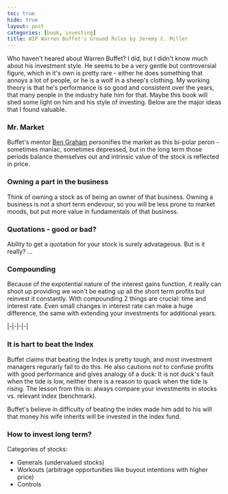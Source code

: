 ```yaml
---
toc: true
hide: true
layout: post
categories: [book, investing]
title: WIP Warren Buffet's Ground Rules by Jeremy C. Miller
---
```

Who haven't heared about Warren Buffet? I did, but I didn't know much about his investment style. He seems to be a very gentle but controversial figure, which in it's own is pretty rare - either he does something that annoys a lot of people, or he is a wolf in a sheep's clothing. My working theory is that he's performance is so good and consistent over the years, that many people in the industry hate him for that. Maybe this book will shed some light on him and his style of investing. Below are the major ideas that I found valuable.

### Mr. Market
Buffet's mentor [Ben Graham](https://en.wikipedia.org/wiki/Benjamin_Graham) personifies the market as this bi-polar peron - sometimes maniac, sometimes depressed, but in the long term those periods balance themselves out and intrinsic value of the stock is reflected in price.

### Owning a part in the business
Think of owning a stock as of being an owner of that business. Owning a business is not a short term endevour, so you will be less prone to market moods, but put more value in fundamentals of that business.

### Quotations - good or bad?
Ability to get a quotation for your stock is surely advatageous. But is it really? ...

### Compounding
Because of the expotential nature of the interest gains function, it really can shoot up providing we won't be eating up all the short term profits but reinvest it constantly. With compounding 2 things are crucial: time and interest rate. Even small changes in interest rate can make a huge difference, the same with extending your investments for additional years.

|-|-|-|-|

### It is hart to beat the Index
Buffet claims that beating the Index is pretty tough, and most investment managers regurarly fail to do this. He also cautions not to confuse profits with good performance and gives analogy of a duck: It is not duck's fault when the tide is low, neither there is a reason to quack when the tide is rising. The lesson from this is: always compare your investments in stocks vs. relevant index (benchmark).

Buffet's believe in difficulty of beating the index made him add to his will that money his wife inherits will be invested in the index fund.

### How to invest long term?

Categories of stocks:
 - Generals (undervalued stocks)
 - Workouts (arbitrage opportunities like buyout intentions with higher price)
 - Controls
